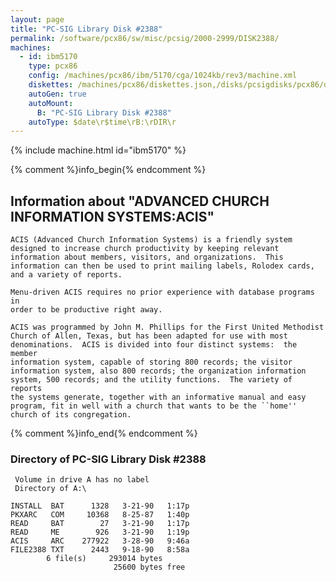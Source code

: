 ```yaml
---
layout: page
title: "PC-SIG Library Disk #2388"
permalink: /software/pcx86/sw/misc/pcsig/2000-2999/DISK2388/
machines:
  - id: ibm5170
    type: pcx86
    config: /machines/pcx86/ibm/5170/cga/1024kb/rev3/machine.xml
    diskettes: /machines/pcx86/diskettes.json,/disks/pcsigdisks/pcx86/diskettes.json
    autoGen: true
    autoMount:
      B: "PC-SIG Library Disk #2388"
    autoType: $date\r$time\rB:\rDIR\r
---
```


{% include machine.html id="ibm5170" %}

{% comment %}info_begin{% endcomment %}

## Information about "ADVANCED CHURCH INFORMATION SYSTEMS:ACIS"

    ACIS (Advanced Church Information Systems) is a friendly system
    designed to increase church productivity by keeping relevant
    information about members, visitors, and organizations.  This
    information can then be used to print mailing labels, Rolodex cards,
    and a variety of reports.
    
    Menu-driven ACIS requires no prior experience with database programs in
    order to be productive right away.
    
    ACIS was programmed by John M. Phillips for the First United Methodist
    Church of Allen, Texas, but has been adapted for use with most
    denominations.  ACIS is divided into four distinct systems:  the member
    information system, capable of storing 800 records; the visitor
    information system, also 800 records; the organization information
    system, 500 records; and the utility functions.  The variety of reports
    the systems generate, together with an informative manual and easy
    program, fit in well with a church that wants to be the ``home''
    church of its congregation.
{% comment %}info_end{% endcomment %}


### Directory of PC-SIG Library Disk #2388

     Volume in drive A has no label
     Directory of A:\

    INSTALL  BAT      1328   3-21-90   1:17p
    PKXARC   COM     10368   8-25-87   1:40p
    READ     BAT        27   3-21-90   1:17p
    READ     ME        926   3-21-90   1:19p
    ACIS     ARC    277922   3-28-90   9:46a
    FILE2388 TXT      2443   9-18-90   8:58a
            6 file(s)     293014 bytes
                           25600 bytes free
